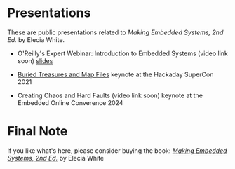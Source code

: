 # Presentations

These are public presentations related to _Making Embedded Systems, 2nd Ed._ by Elecia White.

* O'Reilly's Expert Webinar: Introduction to Embedded Systems (video link soon) [slides](/202405_Introduction_to_Embedded_Software/202405_Introduction_to_Embedded_Software.pdf)

* [Buried Treasures and Map Files](https://embedded.fm/blog/mapfiles) keynote at the Hackaday SuperCon 2021

* Creating Chaos and Hard Faults (video link soon) keynote at the Embedded Online Converence 2024

# Final Note

If you like what's here, please consider buying the book: [_Making Embedded Systems, 2nd Ed._](https://learning.oreilly.com/library/view/making-embedded-systems/9781098151539/) by Elecia White
